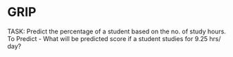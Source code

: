 # GRIP
TASK: Predict the percentage of a student based on the no. of study hours.
To Predict - What will be predicted score if a student studies for 9.25 hrs/ day?
